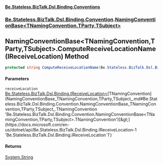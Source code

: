 #### [Be.Stateless.BizTalk.Dsl.Binding.Conventions](README.md 'README')
### [Be.Stateless.BizTalk.Dsl.Binding.Convention](Be.Stateless.BizTalk.Dsl.Binding.Convention.md 'Be.Stateless.BizTalk.Dsl.Binding.Convention').[NamingConventionBase&lt;TNamingConvention,TParty,TSubject&gt;](NamingConventionBase_TNamingConvention,TParty,TSubject_.md 'Be.Stateless.BizTalk.Dsl.Binding.Convention.NamingConventionBase<TNamingConvention,TParty,TSubject>')

## NamingConventionBase<TNamingConvention,TParty,TSubject>.ComputeReceiveLocationName(IReceiveLocation<TNamingConvention>) Method

```csharp
protected string ComputeReceiveLocationName(Be.Stateless.BizTalk.Dsl.Binding.IReceiveLocation<TNamingConvention> receiveLocation);
```
#### Parameters

<a name='Be.Stateless.BizTalk.Dsl.Binding.Convention.NamingConventionBase_TNamingConvention,TParty,TSubject_.ComputeReceiveLocationName(Be.Stateless.BizTalk.Dsl.Binding.IReceiveLocation_TNamingConvention_).receiveLocation'></a>

`receiveLocation` [Be.Stateless.BizTalk.Dsl.Binding.IReceiveLocation&lt;](https://docs.microsoft.com/en-us/dotnet/api/Be.Stateless.BizTalk.Dsl.Binding.IReceiveLocation-1 'Be.Stateless.BizTalk.Dsl.Binding.IReceiveLocation`1')[TNamingConvention](NamingConventionBase_TNamingConvention,TParty,TSubject_.md#Be.Stateless.BizTalk.Dsl.Binding.Convention.NamingConventionBase_TNamingConvention,TParty,TSubject_.TNamingConvention 'Be.Stateless.BizTalk.Dsl.Binding.Convention.NamingConventionBase<TNamingConvention,TParty,TSubject>.TNamingConvention')[&gt;](https://docs.microsoft.com/en-us/dotnet/api/Be.Stateless.BizTalk.Dsl.Binding.IReceiveLocation-1 'Be.Stateless.BizTalk.Dsl.Binding.IReceiveLocation`1')

#### Returns
[System.String](https://docs.microsoft.com/en-us/dotnet/api/System.String 'System.String')